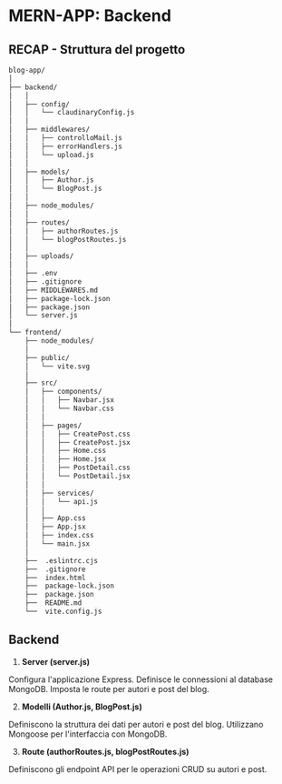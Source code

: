 # MERN-APP: Backend

## RECAP - Struttura del progetto

```zsh
blog-app/
│
├── backend/
│   │
│   ├── config/
│   │   └── claudinaryConfig.js
│   │
│   ├── middlewares/
│   │   ├── controlloMail.js
│   │   ├── errorHandlers.js
│   │   └── upload.js
│   │
│   ├── models/
│   │   ├── Author.js
│   │   └── BlogPost.js
│   │
│   ├── node_modules/
│   │
│   ├── routes/
│   │   ├── authorRoutes.js
│   │   └── blogPostRoutes.js
│   │
│   ├── uploads/
│   │
│   ├── .env
│   ├── .gitignore
│   ├── MIDDLEWARES.md
│   ├── package-lock.json
│   ├── package.json
│   └── server.js
│
└── frontend/
    ├── node_modules/
    │
    ├── public/
    │   └── vite.svg
    │
    ├── src/
    │   ├── components/
    │   │   ├── Navbar.jsx
    │   │   └── Navbar.css
    │   │
    │   ├── pages/
    │   │   ├── CreatePost.css
    │   │   ├── CreatePost.jsx
    │   │   ├── Home.css
    │   │   ├── Home.jsx
    │   │   ├── PostDetail.css
    │   │   └── PostDetail.jsx
    │   │
    │   ├── services/
    │   │   └── api.js
    │   │
    │   ├── App.css
    │   ├── App.jsx
    │   ├── index.css
    │   └── main.jsx
    │
    ├──  .eslintrc.cjs
    ├──  .gitignore
    ├──  index.html
    ├──  package-lock.json
    ├──  package.json
    ├──  README.md
    └──  vite.config.js
```

## Backend

1. **Server (server.js)**

Configura l'applicazione Express.
Definisce le connessioni al database MongoDB.
Imposta le route per autori e post del blog.

2. **Modelli (Author.js, BlogPost.js)**

Definiscono la struttura dei dati per autori e post del blog.
Utilizzano Mongoose per l'interfaccia con MongoDB.

3. **Route (authorRoutes.js, blogPostRoutes.js)**

Definiscono gli endpoint API per le operazioni CRUD su autori e post.
